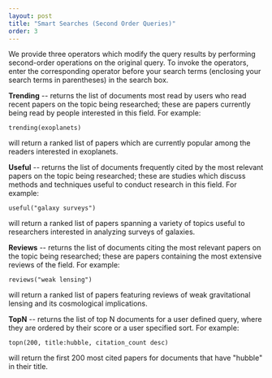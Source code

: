 ```yaml
---
layout: post
title: "Smart Searches (Second Order Queries)"
order: 3
---
```




We provide three operators which modify the query results by performing second-order operations on the original query. To invoke the operators, enter the corresponding operator before your search terms (enclosing your search terms in parentheses) in the search box.

**Trending** -- returns the list of documents most read by users who read recent papers on the topic being researched; these are papers currently being read by people interested in this field.  For example:

    trending(exoplanets)

will return a ranked list of papers which are currently popular among the readers interested in exoplanets.

**Useful** -- returns the list of documents frequently cited by the most relevant papers on the topic being researched; these are studies which discuss methods and techniques useful to conduct research in this field.  For example:

    useful("galaxy surveys")

will return a ranked list of papers spanning a variety of topics useful to researchers interested in analyzing surveys of galaxies.

**Reviews** -- returns the list of documents citing the most relevant papers on the topic being researched; these are papers containing the most extensive reviews of the field.  For example:

    reviews("weak lensing")

will return a ranked list of papers featuring reviews of weak gravitational lensing and its cosmological implications.

**TopN** -- returns the list of top N documents for a user defined query, where they are ordered by their score or a user specified sort. For example:

    topn(200, title:hubble, citation_count desc)

will return the first 200 most cited papers for documents that have "hubble" in their title.

